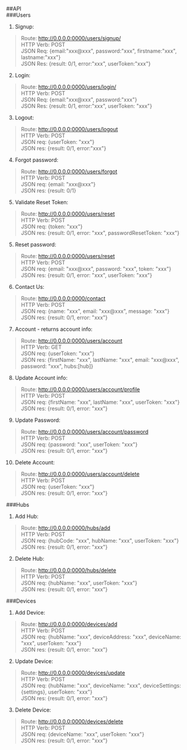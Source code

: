 ##API<br/>
###Users<br/>
1. Signup:
> Route: http://0.0.0.0:0000/users/signup/ <br/>
> HTTP Verb: POST <br/>
> JSON Req: {email:"xxx@xxx", password:"xxx", firstname:"xxx", lastname:"xxx"} <br/>
> JSON Res: {result: 0/1, error:"xxx", userToken:"xxx"} <br/>

2. Login:
> Route: http://0.0.0.0:0000/users/login/ <br/>
> HTTP Verb: POST <br/>
> JSON Req: {email:"xxx@xxx", password:"xxx"} <br/>
> JSON Res: {result: 0/1, error:"xxx", userToken: "xxx"} <br/>

3. Logout:
> Route: http://0.0.0.0:0000/users/logout <br/>
> HTTP Verb: POST <br/>
> JSON req: {userToken: "xxx"}<br/>
> JSON res: {result: 0/1, error:"xxx"}<br/>

4. Forgot password: <br/>
> Route: http://0.0.0.0:0000/users/forgot <br/>
> HTTP Verb: POST <br/>
> JSON req: {email: "xxx@xxx"}<br/>
> JSON res: {result: 0/1}<br/>

5. Validate Reset Token: <br/>
> Route: http://0.0.0.0:0000/users/reset <br/>
> HTTP Verb: POST <br/>
> JSON req: {token: "xxx"}<br/>
> JSON res: {result: 0/1, error: "xxx", passwordResetToken: "xxx"}<br/>

5. Reset password: <br/>
> Route: http://0.0.0.0:0000/users/reset <br/>
> HTTP Verb: POST <br/>
> JSON req: {email: "xxx@xxx", password: "xxx", token: "xxx"}<br/>
> JSON res: {result: 0/1, error: "xxx", userToken: "xxx"}<br/>

6. Contact Us: <br/>
> Route: http://0.0.0.0:0000/contact <br/>
> HTTP Verb: POST <br/>
> JSON req: {name: "xxx", email: "xxx@xxx", message: "xxx"}<br/>
> JSON res: {result: 0/1, error: "xxx"}<br/>

7. Account - returns account info: <br/>
> Route: http://0.0.0.0:0000/users/account <br/>
> HTTP Verb: GET <br/>
> JSON req: {userToken: "xxx"}<br/>
> JSON res: {firstName: "xxx", lastName: "xxx", email: "xxx@xxx", password: "xxx", hubs:[hub]}<r>

8. Update Account info: <br/>
> Route: http://0.0.0.0:0000/users/account/profile <br/>
> HTTP Verb: POST <br/>
> JSON req: {firstName: "xxx", lastName: "xxx", userToken: "xxx"}<br/>
> JSON res: {result: 0/1, error: "xxx"}<br/>

9. Update Password: <br/>
> Route: http://0.0.0.0:0000/users/account/password <br/>
> HTTP Verb: POST <br/>
> JSON req: {password: "xxx", userToken: "xxx"}<br/>
> JSON res: {result: 0/1, error: "xxx"}<br/>

10. Delete Account: <br/>
> Route: http://0.0.0.0:0000/users/account/delete <br/>
> HTTP Verb: POST <br/>
> JSON req: {userToken: "xxx"}<br/>
> JSON res: {result: 0/1, error: "xxx"}<br/>

###Hubs<br/>
1. Add Hub:<br/>
> Route: http://0.0.0.0:0000/hubs/add <br/>
> HTTP Verb: POST <br/>
> JSON req: {hubCode: "xxx", hubName: "xxx", userToken: "xxx"}<br/>
> JSON res: {result: 0/1, error: "xxx"}<br/>

2. Delete Hub:<br/>
> Route: http://0.0.0.0:0000/hubs/delete <br/>
> HTTP Verb: POST <br/>
> JSON req: {hubName: "xxx", userToken: "xxx"}<br/>
> JSON res: {result: 0/1, error: "xxx"}<br/>

###Devices<br/>
1. Add Device:<br/>
> Route: http://0.0.0.0:0000/devices/add <br/>
> HTTP Verb: POST <br/>
> JSON req: {hubName: "xxx", deviceAddress: "xxx", deviceName: "xxx", userToken: "xxx"}<br/>
> JSON res: {result: 0/1, error: "xxx"}<br/>

2. Update Device:<br/>
> Route: http://0.0.0.0:0000/devices/update <br/>
> HTTP Verb: POST <br/>
> JSON req: {hubName: "xxx", deviceName: "xxx", deviceSettings: {settings}, userToken: "xxx"}<br/>
> JSON res: {result: 0/1, error: "xxx"}<br/>

3. Delete Device:<br/>
> Route: http://0.0.0.0:0000/devices/delete <br/>
> HTTP Verb: POST <br/>
> JSON req: {deviceName: "xxx", userToken: "xxx"}<br/>
> JSON res: {result: 0/1, error: "xxx"}<br/>
